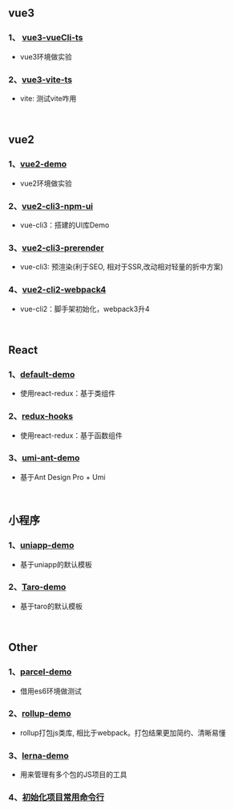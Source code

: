 
## vue3

### 1、 [vue3-vueCli-ts](https://github.com/yang1212/build-demo/tree/master/1%E3%80%81Vue3/vue3-vueCli-ts)
*  vue3环境做实验

### 2、[vue3-vite-ts](https://github.com/yang1212/build-demo/tree/master/1%E3%80%81Vue3/vue3-vite-ts)

* vite: 测试vite咋用


<br/>

## vue2

### 1、[vue2-demo](https://github.com/yang1212/build-demo/tree/master/2%E3%80%81Vue2/v5_vue2_demo)
*  vue2环境做实验


### 2、[vue2-cli3-npm-ui](https://github.com/yang1212/build-demo/tree/master/2%E3%80%81Vue2/v1_vue2-cli3-npm-ui)

* vue-cli3：搭建的UI库Demo


### 3、[vue2-cli3-prerender](https://github.com/yang1212/build-demo/tree/master/2%E3%80%81Vue2/v3_vue2-cli3-prerender)

* vue-cli3: 预渲染(利于SEO, 相对于SSR,改动相对轻量的折中方案)


### 4、[vue2-cli2-webpack4](https://github.com/yang1212/build-demo/tree/master/2%E3%80%81Vue2/v2_vue2-cli2-webpack4)

* vue-cli2：脚手架初始化，webpack3升4

<br/>

## React

### 1、[default-demo](https://github.com/yang1212/build-demo/tree/master/3%E3%80%81React/react0_default-demo)

* 使用react-redux：基于类组件

### 2、[redux-hooks](https://github.com/yang1212/build-demo/tree/master/3%E3%80%81React/react1_redux-hooks)

* 使用react-redux：基于函数组件

### 3、[umi-ant-demo](https://github.com/yang1212/build-demo/tree/master/3%E3%80%81React/react2_umi-ant-demo)

* 基于Ant Design Pro + Umi


<br/>

## 小程序

### 1、[uniapp-demo](https://github.com/yang1212/build-demo/tree/master/4%E3%80%81%E5%B0%8F%E7%A8%8B%E5%BA%8F/uniapp-demo)

* 基于uniapp的默认模板

### 2、[Taro-demo](https://github.com/yang1212/build-demo/tree/master/4%E3%80%81%E5%B0%8F%E7%A8%8B%E5%BA%8F/taro-demo)
* 基于taro的默认模板
<br/>

## Other

### 1、[parcel-demo](https://github.com/yang1212/build-demo/tree/master/Other/parcel-demo)

* 借用es6环境做测试


### 2、[rollup-demo](https://github.com/yang1212/build-demo/tree/master/Other/rollup-demo)

* rollup打包js类库, 相比于webpack。打包结果更加简约、清晰易懂

### 3、[lerna-demo](https://github.com/yang1212/build-demo/tree/master/Other/lerna-demo)

* 用来管理有多个包的JS项目的工具

### 4、[初始化项目常用命令行](https://github.com/yang1212/build-demo/issues/111)

<br/>

